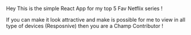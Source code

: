 Hey This is the simple React App for my top 5 Fav
Netflix series !

If you can make it look attractive and make is possible for me to view in all type of devices (Resposnive) then you are a Champ Contributor !
